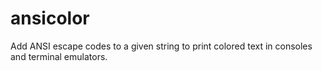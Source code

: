 ansicolor
=========

Add ANSI escape codes to a given string to print colored text in consoles and terminal emulators.
